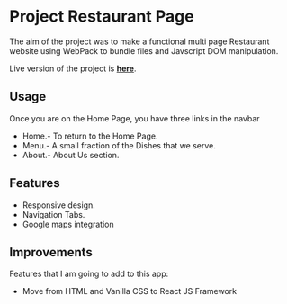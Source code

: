 # Project Restaurant Page
The aim of the project was to make a functional multi page Restaurant website using WebPack to bundle files and Javscript DOM manipulation. 

Live version of the project is __[here](https://cigmaian.github.io/restaurant-page-online/)__.

## Usage
Once you are on the Home Page, you have three links in the navbar

- Home.- To return to the Home Page.
- Menu.- A small fraction of the Dishes that we serve.
- About.- About Us section.

## Features

- Responsive design.
- Navigation Tabs.
- Google maps integration

## Improvements

Features that I am going to add to this app:
- Move from HTML and Vanilla CSS to React JS Framework
    




